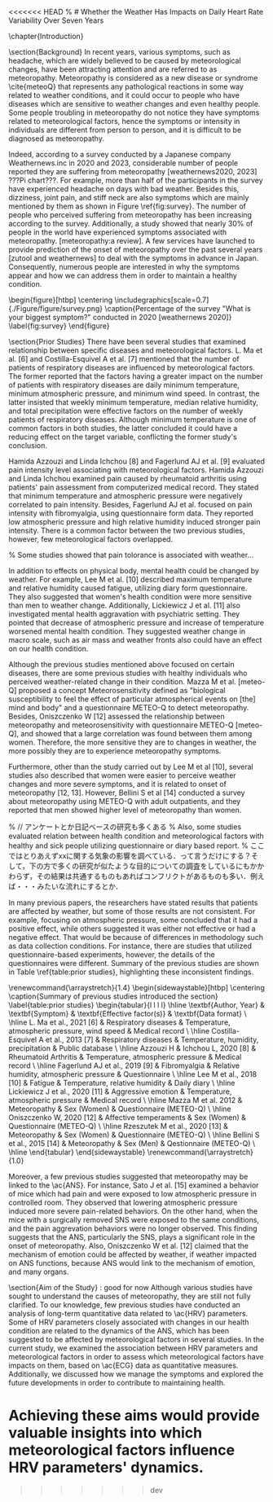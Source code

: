 <<<<<<< HEAD
% # Whether the Weather Has Impacts on Daily Heart Rate Variability Over Seven Years

\chapter{Introduction}

\section{Background}
In recent years, various symptoms, such as headache, which are widely believed to be caused by meteorological changes, have been attracting attention and are referred to as meteoropathy. Meteoropathy is considered as a new disease or syndrome \cite{meteoQ} that represents any pathological reactions in some way related to weather conditions, and it could occur to people who have diseases which are sensitive to weather changes and even healthy people. Some people troubling in meteoropathy do not notice they have symptoms related to meteorological factors, hence the symptoms or intensity in individuals are different from person to person, and it is difficult to be diagnosed as meteoropathy.

Indeed, according to a survey conducted by a Japanese company Weathernews.inc in 2020 and 2023, considerable number of people reported they are suffering from meteoropathy [weathernews2020, 2023] ???Pi chart???. For example, more than half of the participants in the survey have experienced headache on days with bad weather. Besides this, dizziness, joint pain, and stiff neck are also symptoms which are mainly mentioned by them as shown in Figure \ref{fig:survey}. The number of people who perceived suffering from meteoropathy has been increasing according to the survey. Additionally, a study showed that nearly 30\% of people in the world have experienced symptoms associated with meteoropathy. [meteoropathy:a review]. A few services have launched to provide prediction of the onset of meteoropathy over the past several years [zutool and weathernews] to deal with the symptoms in advance in Japan. Consequently, numerous people are interested in why the symptoms appear and how we can address them in order to maintain a healthy condition.

\begin{figure}[htbp]
    \centering
    \includegraphics[scale=0.7]{./Figure/figure/survey.png}
    \caption{Percentage of the survey "What is your biggest symptom?" conducted in 2020 [weathernews 2020]}
    \label{fig:survey}
\end{figure}

\section{Prior Studies}
There have been several studies that examined relationship between specific diseases and meteorological factors. L. Ma et al. [6] and Costilla-Esquivel A et al. [7] mentioned that the number of patients of respiratory diseases are influenced by meteorological factors. The former reported that the factors having a greater impact on the number of patients with respiratory diseases are daily minimum temperature, minimum atmospheric pressure, and minimum wind speed. In contrast, the latter insisted that weekly minimum temperature, median relative humidity, and total precipitation were effective factors on the number of weekly patients of respiratory diseases. Although minimum temperature is one of common factors in both studies, the latter concluded it could have a reducing effect on the target variable, conflicting the former study's conclusion.

Hamida Azzouzi and Linda Ichchou [8] and Fagerlund AJ et al. [9] evaluated pain intensity level associating with meteorological factors. Hamida Azzouzi and Linda Ichchou examined pain caused by rheumatoid arthritis using patients' pain assessment from computerized medical record. They stated that minimum temperature and atmospheric pressure were negatively correlated to pain intensity. Besides, Fagerlund AJ et al. focused on pain intensity with fibromyalgia, using questionnaire form data. They reported low atmospheric pressure and high relative humidity induced stronger pain intensity. There is a common factor between the two previous studies, however, few meteorological factors overlapped.

% Some studies showed that pain tolorance is associated with weather...

In addition to effects on physical body, mental health could be changed by weather. For example, Lee M et al. [10] described maximum temperature and relative humidity caused fatigue, utilizing diary form questionnaire. They also suggested that women's health condition were more sensitive than men to weather change. Additionally, Lickiewicz J et al. [11] also investigated mental health aggravation with psychiatric setting. They pointed that decrease of atmospheric pressure and increase of temperature worsened mental health condition. They suggested weather change in macro scale, such as air mass and weather fronts also could have an effect on our health condition.

Although the previous studies mentioned above focused on certain diseases, there are some previous studies with healthy individuals who perceived weather-related change in their condition. Mazza M et al. [meteo-Q] proposed a concept Meteorosensitivity defined as "biological susceptibility to feel the effect of particular atmospherical events on [the] mind and body" and a questionnaire METEO-Q to detect meteoropathy. Besides, Oniszczenko W [12] assessed the relationship between meteoropathy and meteorosensitivity with questionnaire METEO-Q [meteo-Q], and showed that a large correlation was found between them among women. Therefore, the more sensitive they are to changes in weather, the more possibly they are to experience meteoropathy symptoms.

Furthermore, other than the study carried out by Lee M et al [10], several studies also described that women were easier to perceive weather changes and more severe symptoms, and it is related to onset of meteoropathy [12, 13]. However, Bellini S et al [14] conducted a survey about meteoropathy using METEO-Q with adult outpatients, and they reported that men showed higher level of meteoropathy than women.

% // アンケートとか日記ベースの研究も多くある
% Also, some studies evaluated relation between health condition and meteorological factors with healthy and sick people utilizing questionnaire or diary based report.
% ここではとりあえずxxに関する気象の影響を調べている．って言うだけにする？そして，下の方で多くの研究が似たような目的についての調査をしているにもかかわらず，その結果は共通するものもあればコンフリクトがあるものも多い．例えば・・・みたいな流れにするとか．

In many previous papers, the researchers have stated results that patients are affected by weather, but some of those results are not consistent. For example, focusing on atmospheric pressure, some concluded that it had a positive effect, while others suggested it was either not effective or had a negative effect. That would be because of differences in methodology such as data collection conditions. For instance, there are studies that utilized questionnaire-based experiments, however, the details of the questionnaires were different. Summary of the previous studies are shown in Table \ref{table:prior studies}, highlighting these inconsistent findings.

\renewcommand{\arraystretch}{1.4}
\begin{sidewaystable}[htbp]
    \centering
    \caption{Summary of previous studies introduced the section}
    \label{table:prior studies}
    \begin{tabular}{l l l l}
        \hline
        \textbf{Author, Year} & \textbf{Symptom} & \textbf{Effective factor(s)} & \textbf{Data format} \\
        \hline
        L. Ma et al., 2021 [6] & Respiratory diseases & Temperature, atmospheric pressure, wind speed & Medical record \\ \hline
        Costilla-Esquivel A et al., 2013 [7] & Respiratory diseases & Temperature, humidity, precipitation & Public database \\ \hline
        Azzouzi H \& Ichchou L, 2020 [8] & Rheumatoid Arthritis & Temperature, atmospheric pressure & Medical record \\ \hline
        Fagerlund AJ et al., 2019 [9] & Fibromyalgia & Relative humidity, atmospheric pressure & Questionnaire \\ \hline
        Lee M et al., 2018 [10] & Fatigue & Temperature, relative humidity & Daily diary \\ \hline
        Lickiewicz J et al., 2020 [11] & Aggressive emotion & Temperature, atmospheric pressure & Medical record \\ \hline
        Mazza M et al. 2012 & Meteoropathy & Sex (Women) & Questionnaire (METEO-Q) \\ \hline
        Oniszczenko W, 2020 [12] & Affective temperaments & Sex (Women) & Questionnaire (METEO-Q) \\ \hline
        Rzeszutek M et al., 2020 [13] & Meteoropathy & Sex (Women) & Questionnaire (METEO-Q) \\ \hline
        Bellini S et al., 2015 [14] & Meteoropathy & Sex (Men) & Qestionnaire (METEO-Q) \\
        \hline
    \end{tabular}
\end{sidewaystable}
\renewcommand{\arraystretch}{1.0}

Moreover, a few previous studies suggested that meteoropathy may be linked to the \ac{ANS}. For instance, Sato J et al. [15] examined a behavior of mice which had pain and were exposed to low atmospheric pressure in controlled room. They observed that lowering atmospheric pressure induced more severe pain-related behaviors. On the other hand, when the mice with a surgically removed SNS were exposed to the same conditions, and the pain aggrevation behaviors were no longer observed. This finding suggests that the ANS, particularly the SNS, plays a significant role in the onset of meteoropathy. Also, Oniszczenko W et al. [12] claimed that the mechanism of emotion could be affected by weather, if weather impacted on ANS functions, because ANS would link to the mechanism of emotion, and many organs.

\section{Aim of the Study} : good for now
Although various studies have sought to understand the causes of meteoropathy, they are still not fully clarified. To our knowledge, few previous studies have conducted an analysis of long-term quantitative data related to \ac{HRV} parameters. Some of HRV parameters closely associated with changes in our health condition are related to the dynamics of the ANS, which has been suggested to be affected by meteorological factors in several studies. In the current study, we examined the association between HRV parameters and meteorological factors in order to assess which meteorological factors have impacts on them, based on \ac{ECG} data as quantitative measures. Additionally, we discussed how we manage the symptoms and explored the future developments in order to contribute to maintaining health.

Achieving these aims would provide valuable insights into which meteorological factors influence HRV parameters' dynamics.
=======
>>>>>>> dev
